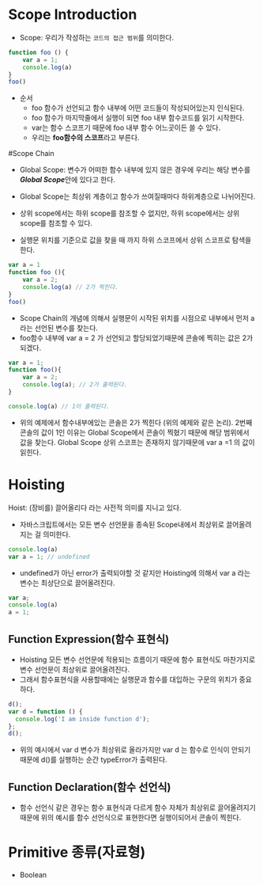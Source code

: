 # Scope Introduction
- Scope: 우리가 작성하는 `코드의 접근 범위`를 의미한다.
```javascript
function foo () {
    var a = 1;
    console.log(a) 
}
foo()
```
- 순서
  - foo 함수가 선언되고 함수 내부에 어떤 코드들이 작성되어있는지 인식된다.
  - foo 함수가 마지막줄에서 실행이 되면 foo 내부 함수코드를 읽기 시작한다.
  - var는 함수 스코프기 때문에 foo 내부 함수 어느곳이든 쓸 수 있다.
  - 우리는 **foo함수의 스코프**라고 부른다.

#Scope Chain
- Global Scope: 변수가 어떠한 함수 내부에 있지 않은 경우에 우리는 해당 변수를 ***Global Scope***안에 있다고 한다.
- Global Scope는 최상위 계층이고 함수가 쓰여질때마다 하위계층으로 나뉘어진다.
- 상위 scope에서는 하위 scope를 참조할 수 없지만, 하위 scope에서는 상위 scope를 참조할 수 있다.

- 실행문 위치를 기준으로 값을 찾을 때 까지 하위 스코프에서 상위 스코프로 탐색을 한다.

```javascript
var a = 1
function foo (){
    var a = 2;
    console.log(a) // 2가 찍힌다.
}
foo()
```
- Scope Chain의 개념에 의해서 실행문이 시작된 위치를 시점으로 내부에서 먼저 a라는 선언된 변수를 찾는다.
- foo함수 내부에 var a = 2 가 선언되고 할당되었기때문에 콘솔에 찍히는 값은 2가되겠다.

```javascript
var a = 1;
function foo(){
    var a = 2;
    console.log(a); // 2가 출력된다.
}

console.log(a) // 1이 출력된다.
```
- 위의 예제에서 함수내부에있는 콘솔은 2가 찍힌다 (위의 예제와 같은 논리). 2번째 콘솔의 값이 1인 이유는 Global Scope에서
콘솔이 찍혔기 때문에 해당 범위에서 값을 찾는다. Global Scope 상위 스코프는 존재하지 않기때문에 var a =1 의 값이 읽힌다.

# Hoisting
Hoist: (장비를) 끌어올리다 라는 사전적 의미를 지니고 있다.
  - 자바스크립트에서는 모든 변수 선언문을 종속된 Scope내에서 최상위로 끌어올려지는 걸 의미한다.

```javascript
console.log(a)
var a = 1; // undefined
```
- undefined가 아닌 error가 출력되야할 것 같지만 Hoisting에 의해서 var a 라는 변수는 최상단으로 끌어올려진다.
```javascript
var a;
console.log(a)
a = 1;
```
## Function Expression(함수 표현식)
- Hoisting 모든 변수 선언문에 적용되는 흐름이기 때문에 함수 표현식도 마찬가지로 변수 선언문이 최상위로 끌어올려진다.
- 그래서 함수표현식을 사용할때에는 실행문과 함수를 대입하는 구문의 위치가 중요하다.
```javascript
d();
var d = function () {
  console.log('I am inside function d');
};
d();
```
- 위의 예시에서 var d 변수가 최상위로 올라가지만 var d 는 함수로 인식이 안되기 때문에 d()를 실행하는 순간 typeError가 출력된다.

## Function Declaration(함수 선언식)
- 함수 선언식 같은 경우는 함수 표현식과 다르게 함수 자체가 최상위로 끌어올려지기 때문에 위의 예시를 함수 선언식으로 표현한다면 실행이되어서 콘솔이 찍힌다.


# Primitive 종류(자료형)
- Boolean 